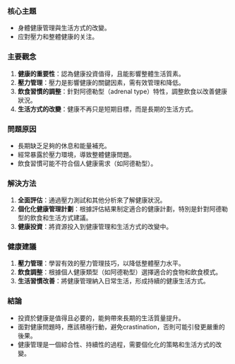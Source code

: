 ### 核心主題
- 身體健康管理與生活方式的改變。
- 应對壓力和整體健康的关注。

### 主要觀念
1. **健康的重要性**：認為健康投資值得，且能影響整體生活質素。
2. **壓力管理**：壓力是影響健康的關鍵因素，需有效管理和降低。
3. **飲食習慣的調整**：針對阿德勒型（adrenal type）特性，調整飲食以改善健康狀況。
4. **生活方式的改變**：健康不再只是短期目標，而是長期的生活方式。

### 問題原因
- 長期缺乏足夠的休息和能量補充。
- 經常暴露於壓力環境，導致整體健康問題。
- 飲食習慣可能不符合個人健康需求（如阿德勒型）。

### 解決方法
1. **全面評估**：通過壓力測試和其他分析來了解健康狀況。
2. **個化化健康管理計劃**：根據評估結果制定適合的健康計劃，特別是針對阿德勒型的飲食和生活方式建議。
3. **健康投資**：將資源投入到健康管理和生活方式的改變中。

### 健康建議
1. **壓力管理**：學習有效的壓力管理技巧，以降低整體壓力水平。
2. **飲食調整**：根據個人健康類型（如阿德勒型）選擇適合的食物和飲食模式。
3. **生活習慣改善**：將健康管理納入日常生活，形成持續的健康生活方式。

### 結論
- 投資於健康是值得且必要的，能夠帶來長期的生活質量提升。
- 面對健康問題時，應該積極行動，避免crastination，否則可能引發更嚴重的後果。
- 健康管理是一個綜合性、持續性的過程，需要個化化的策略和生活方式的改變。